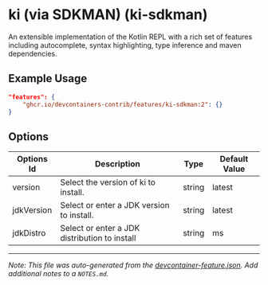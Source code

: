 
# ki (via SDKMAN) (ki-sdkman)

An extensible implementation of the Kotlin REPL with a rich set of features
including autocomplete, syntax highlighting, type inference and maven
dependencies.

## Example Usage

```json
"features": {
    "ghcr.io/devcontainers-contrib/features/ki-sdkman:2": {}
}
```

## Options

| Options Id | Description | Type | Default Value |
|-----|-----|-----|-----|
| version | Select the version of ki to install. | string | latest |
| jdkVersion | Select or enter a JDK version to install. | string | latest |
| jdkDistro | Select or enter a JDK distribution to install | string | ms |



---

_Note: This file was auto-generated from the [devcontainer-feature.json](https://github.com/devcontainers-contrib/features/blob/main/src/ki-sdkman/devcontainer-feature.json).  Add additional notes to a `NOTES.md`._
